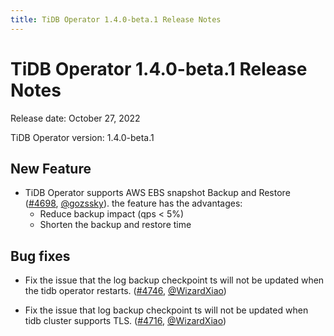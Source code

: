 ```yaml
---
title: TiDB Operator 1.4.0-beta.1 Release Notes
---
```


# TiDB Operator 1.4.0-beta.1 Release Notes

Release date: October 27, 2022

TiDB Operator version: 1.4.0-beta.1

## New Feature

- TiDB Operator supports AWS EBS snapshot Backup and Restore ([#4698](https://github.com/pingcap/tidb-operator/pull/4698), [@gozssky](https://github.com/gozssky)). the feature has the advantages:
  - Reduce backup impact (qps < 5%)
  - Shorten the backup and restore time

## Bug fixes

- Fix the issue that the log backup checkpoint ts will not be updated when the tidb operator restarts. ([#4746](https://github.com/pingcap/tidb-operator/pull/4746), [@WizardXiao](https://github.com/WizardXiao))

- Fix the issue that log backup checkpoint ts will not be updated when tidb cluster supports TLS. ([#4716](https://github.com/pingcap/tidb-operator/pull/4716), [@WizardXiao](https://github.com/WizardXiao))
